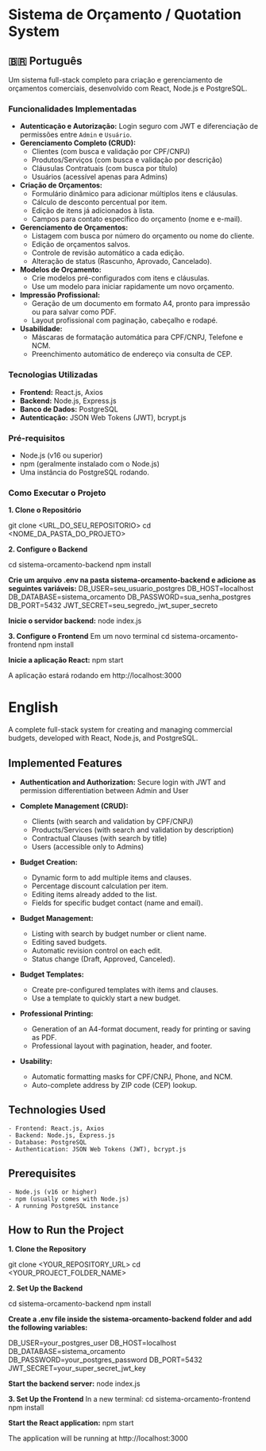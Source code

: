 # Sistema de Orçamento / Quotation System

## 🇧🇷 Português

Um sistema full-stack completo para criação e gerenciamento de orçamentos comerciais, desenvolvido com React, Node.js e PostgreSQL.

### Funcionalidades Implementadas

- **Autenticação e Autorização:** Login seguro com JWT e diferenciação de permissões entre `Admin` e `Usuário`.
- **Gerenciamento Completo (CRUD):**
    - Clientes (com busca e validação por CPF/CNPJ)
    - Produtos/Serviços (com busca e validação por descrição)
    - Cláusulas Contratuais (com busca por título)
    - Usuários (acessível apenas para Admins)
- **Criação de Orçamentos:**
    - Formulário dinâmico para adicionar múltiplos itens e cláusulas.
    - Cálculo de desconto percentual por item.
    - Edição de itens já adicionados à lista.
    - Campos para contato específico do orçamento (nome e e-mail).
- **Gerenciamento de Orçamentos:**
    - Listagem com busca por número do orçamento ou nome do cliente.
    - Edição de orçamentos salvos.
    - Controle de revisão automático a cada edição.
    - Alteração de status (Rascunho, Aprovado, Cancelado).
- **Modelos de Orçamento:**
    - Crie modelos pré-configurados com itens e cláusulas.
    - Use um modelo para iniciar rapidamente um novo orçamento.
- **Impressão Profissional:**
    - Geração de um documento em formato A4, pronto para impressão ou para salvar como PDF.
    - Layout profissional com paginação, cabeçalho e rodapé.
- **Usabilidade:**
    - Máscaras de formatação automática para CPF/CNPJ, Telefone e NCM.
    - Preenchimento automático de endereço via consulta de CEP.

### Tecnologias Utilizadas

- **Frontend:** React.js, Axios
- **Backend:** Node.js, Express.js
- **Banco de Dados:** PostgreSQL
- **Autenticação:** JSON Web Tokens (JWT), bcrypt.js

### Pré-requisitos

- Node.js (v16 ou superior)
- npm (geralmente instalado com o Node.js)
- Uma instância do PostgreSQL rodando.

### Como Executar o Projeto

**1. Clone o Repositório**

git clone <URL_DO_SEU_REPOSITORIO>
cd <NOME_DA_PASTA_DO_PROJETO>


**2. Configure o Backend**

cd sistema-orcamento-backend
npm install

**Crie um arquivo .env na pasta sistema-orcamento-backend e adicione as seguintes variáveis:**
DB_USER=seu_usuario_postgres
DB_HOST=localhost
DB_DATABASE=sistema_orcamento
DB_PASSWORD=sua_senha_postgres
DB_PORT=5432
JWT_SECRET=seu_segredo_jwt_super_secreto

**Inicie o servidor backend:**
node index.js

**3. Configure o Frontend**
Em um novo terminal
cd sistema-orcamento-frontend
npm install

**Inicie a aplicação React:**
npm start

A aplicação estará rodando em http://localhost:3000



# English
A complete full-stack system for creating and managing commercial budgets, developed with React, Node.js, and PostgreSQL.

## Implemented Features
- **Authentication and Authorization:** Secure login with JWT and permission differentiation between Admin and User

- **Complete Management (CRUD):**
    - Clients (with search and validation by CPF/CNPJ)
    - Products/Services (with search and validation by description)
    - Contractual Clauses (with search by title)
    - Users (accessible only to Admins)

- **Budget Creation:**
    - Dynamic form to add multiple items and clauses.
    - Percentage discount calculation per item.
    - Editing items already added to the list.
    - Fields for specific budget contact (name and email).

- **Budget Management:**
    - Listing with search by budget number or client name.
    - Editing saved budgets.
    - Automatic revision control on each edit.
    - Status change (Draft, Approved, Canceled).

- **Budget Templates:**
    - Create pre-configured templates with items and clauses.
    - Use a template to quickly start a new budget.

- **Professional Printing:**
    - Generation of an A4-format document, ready for printing or saving as PDF.
    - Professional layout with pagination, header, and footer.

- **Usability:**
    - Automatic formatting masks for CPF/CNPJ, Phone, and NCM.
    - Auto-complete address by ZIP code (CEP) lookup.

## Technologies Used
    - Frontend: React.js, Axios
    - Backend: Node.js, Express.js
    - Database: PostgreSQL
    - Authentication: JSON Web Tokens (JWT), bcrypt.js

## Prerequisites
    - Node.js (v16 or higher)
    - npm (usually comes with Node.js)
    - A running PostgreSQL instance

## How to Run the Project
**1. Clone the Repository**

git clone <YOUR_REPOSITORY_URL>
cd <YOUR_PROJECT_FOLDER_NAME>

**2. Set Up the Backend**

cd sistema-orcamento-backend
npm install

**Create a .env file inside the sistema-orcamento-backend folder and add the following variables:**

DB_USER=your_postgres_user
DB_HOST=localhost
DB_DATABASE=sistema_orcamento
DB_PASSWORD=your_postgres_password
DB_PORT=5432
JWT_SECRET=your_super_secret_jwt_key

**Start the backend server:**
node index.js

**3. Set Up the Frontend**
In a new terminal:
cd sistema-orcamento-frontend
npm install

**Start the React application:**
npm start

The application will be running at http://localhost:3000
